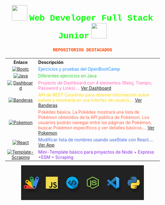 <h1 align="center">
  <img src="https://raw.githubusercontent.com/gist/ManulMax/2d20af60d709805c55fd784ca7cba4b9/raw/bcfeac7604f674ace63623106eb8bb8471d844a6/github.gif" width="50px" height="50px">
  <font face="Courier New" color="#00FF00">Web Developer Full Stack Junior</font>
  <img src="https://raw.githubusercontent.com/gist/ManulMax/2d20af60d709805c55fd784ca7cba4b9/raw/bcfeac7604f674ace63623106eb8bb8471d844a6/github.gif" width="50px" height="50px">
</h1>

<h4 align="center">
  <font face="Courier New" color="#FF4500">REPOSITORIOS DESTACADOS</font>
</h4>

<table align="center" style="width:100%;">
  <tr>
    <th style="width:20%; text-align:center;">Enlace</th>
    <th style="width:80%; text-align:left;">Descripción</th>
  </tr>
  <tr>
    <td align="center">
      <a href="https://github.com/JuanjDes/BootC"><img src="https://img.icons8.com/color/48/000000/boot.png" alt="Bootc"/></a>
    </td>
    <td><font color="#1E90FF">Ejercicios y pruebas del OpenBootCamp</font></td>
  </tr>
  <tr>
    <td align="center">
      <a href="https://github.com/JuanjDes/Solved_exercises"><img src="https://img.icons8.com/color/48/000000/java-coffee-cup-logo.png" alt="Java"/></a>
    </td>
    <td><font color="#32CD32">Diferentes ejercicios en Java</font></td>
  </tr>
  <tr>
    <td align="center">
      <a href="https://github.com/JuanjDes/project-break-dashboard"><img src="https://img.icons8.com/color/48/000000/dashboard.png" alt="Dashboard"/></a>
    </td>
    <td><font color="#FF69B4">Proyecto de Dashboard con 4 elementos (Reloj, Tiempo, Password y Links).... <a href="https://juanjdes.github.io/project-break-dashboard/" target="_blank">Ver Dashboard</a></font></td>
  </tr>
  <tr>
    <td align="center">
      <a href="https://github.com/JuanjDes/diversion-con-banderas"><img src="https://img.icons8.com/color/48/000000/flag.png" alt="Banderas"/></a>
    </td>
    <td><font color="#FFD700">API de REST Countries para obtener información sobre países y mostrarla en una interfaz de usuario.... <a href="https://juanjdes.github.io/diversion-con-banderas/">Ver Banderas</a></font></td>
  </tr>
  <tr>
    <td align="center">
      <a href="https://github.com/JuanjDes/fetch-async-await"><img src="https://img.icons8.com/color/48/000000/pokemon.png" alt="Pokemon"/></a>
    </td>
    <td><font color="#FF6347">Pokédex básica. La Pokédex mostrará una lista de Pokémon obtenidos de la API pública de Pokémon. Los usuarios podrán navegar entre las páginas de Pokémon, buscar Pokémon específicos y ver detalles básicos.... <a href="https://juanjdes.github.io/fetch-async-await/">Ver Pokemon</a></font></td>
  </tr>
  <tr>
    <td align="center">
      <a href="https://github.com/JuanjDes/ejercicio-useState"><img src="https://img.icons8.com/color/48/000000/react-native.png" alt="React"/></a>
    </td>
    <td><font color="#4169E1">Modificar lista de nombres usando useState con React.... <a href="https://juanjdes.github.io/ejercicio-useState">Ver App</a></font></td>
  </tr>
  <tr>
    <td align="center">
      <a href="https://github.com/JuanjDes/template-scraping"><img src="https://img.icons8.com/color/48/000000/web-scraper.png" alt="Template-Scraping"/></a>
    </td>
    <td><font color="#8A2BE2">Mini-Template básico para proyectos de Node + Express +ESM + Scraping</font></td>
  </tr>
</table>

<p align="center">
  <img src="https://github.com/JuanjDes/JuanjDes/blob/main/webdeveloper.jpg?raw=true" width="400px">
</p>
